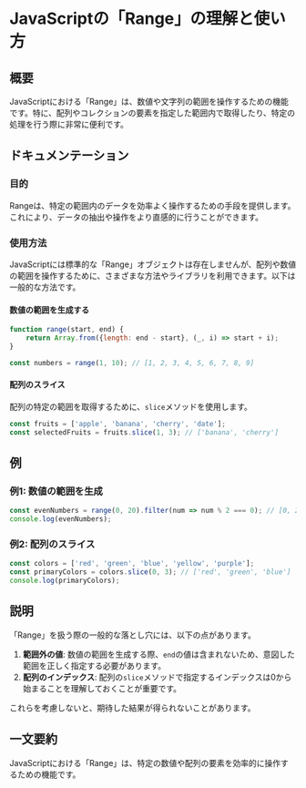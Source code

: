 <!--
Meta Description: # JavaScriptの「Range」の理解と使い方 ## 概要 JavaScriptにおける「Range」は、数値や文字列の範囲を操作するための機能です。特に、配列やコレクションの要素を指定した範囲内で取得したり、特定の処理を行う際に非常に便利です。 ## ドキュメンテーション ### 目的 R...
Meta Keywords: range, const, javascript, slice, start
-->

# JavaScriptの「Range」の理解と使い方

## 概要
JavaScriptにおける「Range」は、数値や文字列の範囲を操作するための機能です。特に、配列やコレクションの要素を指定した範囲内で取得したり、特定の処理を行う際に非常に便利です。

## ドキュメンテーション
### 目的
Rangeは、特定の範囲内のデータを効率よく操作するための手段を提供します。これにより、データの抽出や操作をより直感的に行うことができます。

### 使用方法
JavaScriptには標準的な「Range」オブジェクトは存在しませんが、配列や数値の範囲を操作するために、さまざまな方法やライブラリを利用できます。以下は一般的な方法です。

#### 数値の範囲を生成する
```javascript
function range(start, end) {
    return Array.from({length: end - start}, (_, i) => start + i);
}

const numbers = range(1, 10); // [1, 2, 3, 4, 5, 6, 7, 8, 9]
```

#### 配列のスライス
配列の特定の範囲を取得するために、`slice`メソッドを使用します。
```javascript
const fruits = ['apple', 'banana', 'cherry', 'date'];
const selectedFruits = fruits.slice(1, 3); // ['banana', 'cherry']
```

## 例
### 例1: 数値の範囲を生成
```javascript
const evenNumbers = range(0, 20).filter(num => num % 2 === 0); // [0, 2, 4, 6, 8, 10, 12, 14, 16, 18]
console.log(evenNumbers);
```

### 例2: 配列のスライス
```javascript
const colors = ['red', 'green', 'blue', 'yellow', 'purple'];
const primaryColors = colors.slice(0, 3); // ['red', 'green', 'blue']
console.log(primaryColors);
```

## 説明
「Range」を扱う際の一般的な落とし穴には、以下の点があります。

1. **範囲外の値**: 数値の範囲を生成する際、`end`の値は含まれないため、意図した範囲を正しく指定する必要があります。
2. **配列のインデックス**: 配列の`slice`メソッドで指定するインデックスは0から始まることを理解しておくことが重要です。

これらを考慮しないと、期待した結果が得られないことがあります。

## 一文要約
JavaScriptにおける「Range」は、特定の数値や配列の要素を効率的に操作するための機能です。